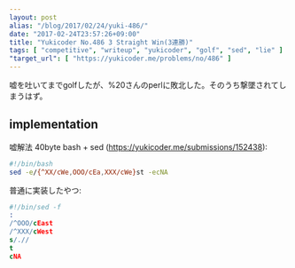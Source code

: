 ```yaml
---
layout: post
alias: "/blog/2017/02/24/yuki-486/"
date: "2017-02-24T23:57:26+09:00"
title: "Yukicoder No.486 3 Straight Win(3連勝)"
tags: [ "competitive", "writeup", "yukicoder", "golf", "sed", "lie" ]
"target_url": [ "https://yukicoder.me/problems/no/486" ]
---
```


嘘を吐いてまでgolfしたが、%20さんのperlに敗北した。そのうち撃墜されてしまうはず。

## implementation

嘘解法 $40$byte bash + sed (<https://yukicoder.me/submissions/152438>):

``` sh
#!/bin/bash
sed -e/{^XX/cWe,OOO/cEa,XXX/cWe}st -ecNA
```

普通に実装したやつ:

``` sed
#!/bin/sed -f
:
/^OOO/cEast
/^XXX/cWest
s/.//
t
cNA
```

